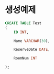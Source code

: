 # 생성예제

``` sql
CREATE TABLE Test
(
    ID INT,

    Name VARCHAR(30),

    ReserveDate DATE,

    RoomNum INT

);
```